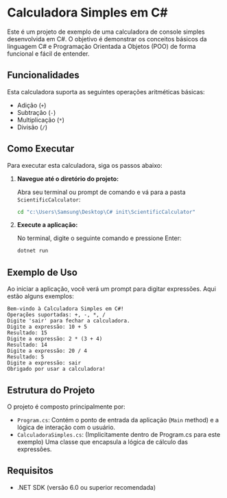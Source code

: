 # Calculadora Simples em C#

Este é um projeto de exemplo de uma calculadora de console simples desenvolvida em C#. O objetivo é demonstrar os conceitos básicos da linguagem C# e Programação Orientada a Objetos (POO) de forma funcional e fácil de entender.

## Funcionalidades

Esta calculadora suporta as seguintes operações aritméticas básicas:

*   Adição (`+`)
*   Subtração (`-`)
*   Multiplicação (`*`)
*   Divisão (`/`)

## Como Executar

Para executar esta calculadora, siga os passos abaixo:

1.  **Navegue até o diretório do projeto:**

    Abra seu terminal ou prompt de comando e vá para a pasta `ScientificCalculator`:

    ```bash
    cd "c:\Users\Samsung\Desktop\C# init\ScientificCalculator"
    ```

2.  **Execute a aplicação:**

    No terminal, digite o seguinte comando e pressione Enter:

    ```bash
    dotnet run
    ```

## Exemplo de Uso

Ao iniciar a aplicação, você verá um prompt para digitar expressões. Aqui estão alguns exemplos:

```
Bem-vindo à Calculadora Simples em C#!
Operações suportadas: +, -, *, /
Digite 'sair' para fechar a calculadora.
Digite a expressão: 10 + 5
Resultado: 15
Digite a expressão: 2 * (3 + 4)
Resultado: 14
Digite a expressão: 20 / 4
Resultado: 5
Digite a expressão: sair
Obrigado por usar a calculadora!
```

## Estrutura do Projeto

O projeto é composto principalmente por:

*   `Program.cs`: Contém o ponto de entrada da aplicação (`Main` method) e a lógica de interação com o usuário.
*   `CalculadoraSimples.cs`: (Implicitamente dentro de Program.cs para este exemplo) Uma classe que encapsula a lógica de cálculo das expressões.

## Requisitos

*   .NET SDK (versão 6.0 ou superior recomendada)
